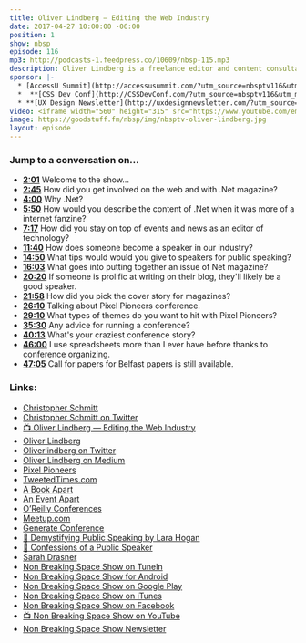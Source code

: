 ```yaml
---
title: Oliver Lindberg — Editing the Web Industry
date: 2017-04-27 10:00:00 -06:00
position: 1
show: nbsp
episode: 116
mp3: http://podcasts-1.feedpress.co/10609/nbsp-115.mp3
description: Oliver Lindberg is a freelance editor and content consultant, Founder of the new  Pixel Pioneers conference, co-founder and curator of Generate Conference, and former editor of Net magazine.
sponsor: |-
  * [AccessU Summit](http://accessusummit.com/?utm_source=nbsptv116&utm_medium=podcast&utm_campaign=accessusummit2017) is a virtual conference on digital accessibility techniques and policies taking place online on May 18th. Early bird tickets now on sale at [AccessUSummit.com](http://accessusummit.com/?utm_source=nbsptv116&utm_medium=podcast&utm_campaign=accessusummit2017).
  *  **[CSS Dev Conf](http://CSSDevConf.com/?utm_source=nbsptv116&utm_medium=podcast&utm_campaign=cssdevconf2017)** — Conference dedicated to CSS and its super friend technologies like JavaScript, Sass, NPM, and more. A limited supply of Early Bird Tickets now on sale. [Register now!](http://CSSDevConf.com/?utm_source=nbsptv116&utm_medium=podcast&utm_campaign=cssdevconf2017)
  * **[UX Design Newsletter](http://uxdesignnewsletter.com/?utm_source=nbsptv116&utm_medium=podcast&utm_campaign=uxdesignnewsletter)** — A weekly free newsletter containing a collection of tutorials, articles, and videos about front-end design and development, plus tips on how to bring better engagement to the multi-device world curated by Christopher Schmitt. [Sign up now!](http://uxdesignnewsletter.com/?utm_source=nbsptv116&utm_medium=podcast&utm_campaign=uxdesignnewsletter)
video: <iframe width="560" height="315" src="https://www.youtube.com/embed/uHpXAgDMTec" frameborder="0" allowfullscreen></iframe>
image: https://goodstuff.fm/nbsp/img/nbsptv-oliver-lindberg.jpg
layout: episode
---
```


### Jump to a conversation on...

* **[2:01](#t=2:01)** Welcome to the show...
* **[2:45](#t=2:45)** How did you get involved on the web and with .Net magazine?
* **[4:00](#t=4:00)** Why .Net?
* **[5:50](#t=5:50)** How would you describe the content of .Net when it was more of a internet fanzine?
* **[7:17](#t=7:17)** How did you stay on top of events and news as an editor of technology?
* **[11:40](#t=11:40)** How does someone become a speaker in our industry?
* **[14:50](#t=14:50)** What tips would would you give to speakers for public speaking?
* **[16:03](#t=16:03)** What goes into putting together an issue of Net magazine?
* **[20:20](#t=20:20)** If someone is prolific at writing on their blog, they'll likely be a good speaker.
* **[21:58](#t=21:58)** How did you pick the cover story for magazines?
* **[26:10](#t=26:10)** Talking about Pixel Pioneers conference.
* **[29:10](#t=29:10)** What types of themes do you want to hit with Pixel Pioneers?
* **[35:30](#t=35:30)** Any advice for running a conference?
* **[40:13](#t=40:13)** What's your craziest conference story?
* **[46:00](#t=46:00)** I use spreadsheets more than I ever have before thanks to conference organizing.
* **[47:05](#t=47:05)** Call for papers for Belfast papers is still available.


### Links:

* [Christopher Schmitt](http://Christopher.org)
* [Christopher Schmitt on Twitter](https://twitter.com/teleject)
* [📺 Oliver Lindberg — Editing the Web Industry](https://www.youtube.com/watch?v=uHpXAgDMTec)
* [Oliver Lindberg](https://oliverlindberg.com)
* [Oliverlindberg on Twitter](https://twitter.com/oliverlindberg)
* [Oliver Lindberg on Medium](https://medium.com/@oliverlindberg)
* [Pixel Pioneers](https://pixelpioneers.co)
* [TweetedTimes.com](http://tweetedtimes.com)
* [A Book Apart](https://abookapart.com)
* [An Event Apart](https://aneventapart.com)
* [O’Reilly Conferences](https://www.oreilly.com/conferences/)
* [Meetup.com](https://www.meetup.com)
* [Generate Conference](https://www.generateconf.com)
* [📘 Demystifying Public Speaking by Lara Hogan](https://abookapart.com/products/demystifying-public-speaking)
* [📘 Confessions of a Public Speaker](https://www.amazon.com/Confessions-Public-Speaker-English/dp/1449301959)
* [Sarah Drasner](http://sarahdrasnerdesign.com)
* [Non Breaking Space Show on TuneIn](http://tunein.com/radio/Non-Breaking-Space-Show-p885155/)
* [Non Breaking Space Show for Android](http://subscribeonandroid.com/feeds.goodstuff.fm/nbsp)
* [Non Breaking Space Show on Google Play](https://playmusic.app.goo.gl/?ibi=com.google.PlayMusic&isi=691797987&ius=googleplaymusic&link=https://play.google.com/music/m/Iw5ik6iwalo5vmda5rqyrotdney?t%3DNon_Breaking_Space_Show%26pcampaignid%3DMKT-na-all-co-pr-mu-pod-16)
* [Non Breaking Space Show on iTunes](https://itunes.apple.com/ca/podcast/non-breaking-space-show/id507162981?mt=2&ign-mpt=uo%3D4)
* [Non Breaking Space Show on Facebook](https://www.facebook.com/nbsptv)
* [📺 Non Breaking Space Show on YouTube](https://www.youtube.com/channel/UC--mqA75V3CM8hxId0l7e_g?sub_confirmation=1)
* [Non Breaking Space Show Newsletter](http://newsletter.nonbreakingspace.tv/)
